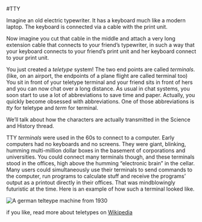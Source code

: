 #TTY

Imagine an old electric typewriter. It has a keyboard much like a modern laptop. The keyboard is connected via a cable with the print unit.

Now imagine you cut that cable in the middle and attach a very long extension cable that connects to your friend’s typewriter, in such a way that your keyboard connects to your friend’s print unit and her keyboard connect to your print unit.

You just created a *teletype* system! The two end points are called *terminals*.(like, on an airport,  the endpoints of a plane flight are called terminal too) You sit in front of your teletype terminal and your friend sits in front of hers and you can now chat over a long distance. As usual in chat systems, you soon start to use a lot of abbreviations to save time and paper. Actually, you quickly become obsessed with abbreviations. One of those abbreviations is *tty* for teletype and *term* for terminal.

We’ll talk about how the characters are actually transmitted in the Science and History thread.

TTY *terminals* were used in the 60s to connect to a computer. Early computers had no keyboards and no screens. They were giant, blinking, humming multi-million dollar boxes in the basement of corporations and universities. You could connect many terminals though, and these terminals stood in the offices, high above the humming “electronic brain” in the cellar. Many users could simultaneously use their terminals to send commands to the computer, run programs to calculate stuff and receive the programs’ output as a printout directly in their offices. That was mindblowingly futuristic at the time. Here is an example of how such a terminal looked like.

![A german telteype machine from 1930][1]

if you like, read more about teletypes on [Wikipedia][2]

[1]: https://upload.wikimedia.org/wikipedia/commons/5/50/Bundesarchiv_Bild_183-2008-0516-500%2C_Fernschreibmaschine_mit_Telefonanschluss.jpg
[2]: https://en.wikipedia.org/wiki/Teleprinter
